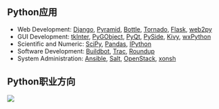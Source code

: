 ## Python应用

- Web Development: [Django](http://www.djangoproject.com/), [Pyramid](http://www.pylonsproject.org/), [Bottle](http://bottlepy.org/), [Tornado](http://tornadoweb.org/), [Flask](http://flask.pocoo.org/), [web2py](http://www.web2py.com/)
- GUI Development: [tkInter](http://wiki.python.org/moin/TkInter), [PyGObject](https://wiki.gnome.org/Projects/PyGObject), [PyQt](http://www.riverbankcomputing.co.uk/software/pyqt/intro), [PySide](https://wiki.qt.io/PySide), [Kivy](https://kivy.org/), [wxPython](http://www.wxpython.org/)
- Scientific and Numeric: [SciPy](http://www.scipy.org/), [Pandas](http://pandas.pydata.org/), [IPython](http://ipython.org/)
- Software Development: [Buildbot](http://buildbot.net/), [Trac](http://trac.edgewall.org/), [Roundup](http://roundup.sourceforge.net/)
- System Administration: [Ansible](http://www.ansible.com/), [Salt](https://saltproject.io/), [OpenStack](https://www.openstack.org/), [xonsh](https://xon.sh/)

## Python职业方向

![](https://cdn.nlark.com/yuque/0/2023/jpeg/32659351/1682299350814-b6e472c8-8daf-4319-b9fc-b18741eff26e.jpeg)
